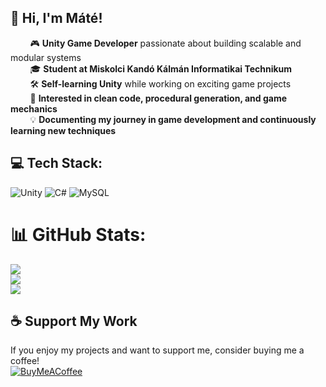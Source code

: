 <div style=\"margin-left: 20px;\">

## 👋 Hi, I'm Máté!


&nbsp;&nbsp;&nbsp;&nbsp;&nbsp;&nbsp;&nbsp; 🎮 **Unity Game Developer** passionate about building scalable and modular systems  
&nbsp;&nbsp;&nbsp;&nbsp;&nbsp;&nbsp;&nbsp; 🎓 **Student at Miskolci Kandó Kálmán Informatikai Technikum**  
&nbsp;&nbsp;&nbsp;&nbsp;&nbsp;&nbsp;&nbsp; 🛠️ **Self-learning Unity** while working on exciting game projects  
&nbsp;&nbsp;&nbsp;&nbsp;&nbsp;&nbsp;&nbsp; 🚀 **Interested in clean code, procedural generation, and game mechanics**  
&nbsp;&nbsp;&nbsp;&nbsp;&nbsp;&nbsp;&nbsp; 💡 **Documenting my journey in game development and continuously learning new techniques**  


## 💻 Tech Stack:

![Unity](https://img.shields.io/badge/unity-%23000000.svg?style=for-the-badge&logo=unity&logoColor=white) 
![C#](https://img.shields.io/badge/c%23-%23239120.svg?style=for-the-badge&logo=csharp&logoColor=white) 
![MySQL](https://img.shields.io/badge/mysql-4479A1.svg?style=for-the-badge&logo=mysql&logoColor=white)  

# 📊 GitHub Stats:

![](https://github-readme-stats.vercel.app/api?username=dongesz&theme=dark&hide_border=false&include_all_commits=false&count_private=false)<br/>
![](https://github-readme-streak-stats.herokuapp.com/?user=dongesz&theme=dark&hide_border=false)<br/>
![](https://github-readme-stats.vercel.app/api/top-langs/?username=dongesz&theme=dark&hide_border=false&include_all_commits=false&count_private=false&layout=compact)



## ☕ Support My Work

If you enjoy my projects and want to support me, consider buying me a coffee!  
[![BuyMeACoffee](https://img.shields.io/badge/Buy%20Me%20a%20Coffee-ffdd00?style=for-the-badge&logo=buy-me-a-coffee&logoColor=black)](https://buymeacoffee.com/majorosm_)  
</div>
